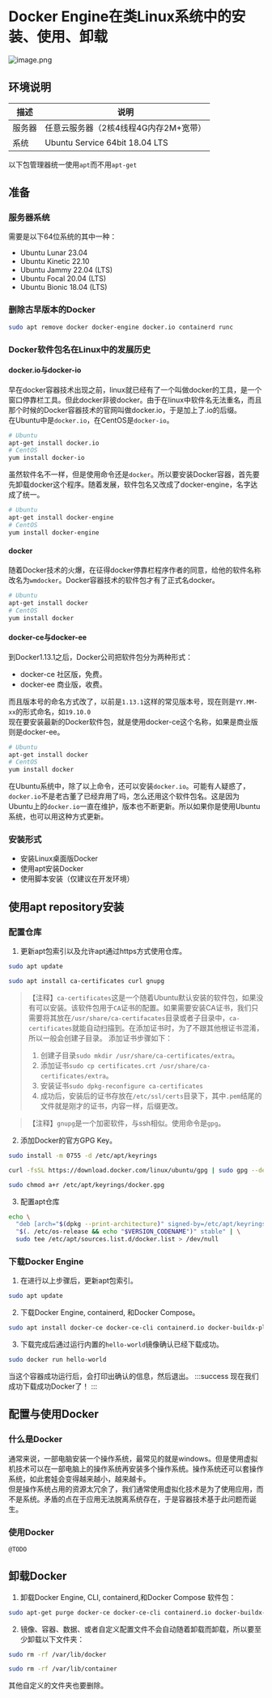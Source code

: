 # Docker Engine在类Linux系统中的安装、使用、卸载
![image.png](https://static001.geekbang.org/resource/image/51/07/510709711a3424bdb0df927519025007.jpg?x-oss-process=image/resize,m_fill,h_400,w_818)

## 环境说明
| 描述 | 说明 |
| --- | --- |
| 服务器 | 任意云服务器（2核4线程4G内存2M+宽带） |
| 系统 | Ubuntu Service 64bit 18.04 LTS |

以下包管理器统一使用`apt`而不用`apt-get`
## 准备
### 服务器系统
需要是以下64位系统的其中一种：

- Ubuntu Lunar 23.04
- Ubuntu Kinetic 22.10
- Ubuntu Jammy 22.04 (LTS)
- Ubuntu Focal 20.04 (LTS)
- Ubuntu Bionic 18.04 (LTS)
### 删除古早版本的Docker
```bash
sudo apt remove docker docker-engine docker.io containerd runc
```
### Docker软件包名在Linux中的发展历史
#### docker.io与docker-io
早在docker容器技术出现之前，linux就已经有了一个叫做docker的工具，是一个窗口停靠栏工具。但此docker非彼docker。由于在linux中软件名无法重名，而且那个时候的Docker容器技术的官网叫做docker.io，于是加上了.io的后缀。<br />在Ubuntu中是`docker.io`，在CentOS是`docker-io`。
```bash
# Ubuntu
apt-get install docker.io
# CentOS
yum install docker-io
```
虽然软件名不一样，但是使用命令还是`docker`。所以要安装Docker容器，首先要先卸载docker这个程序。随着发展，软件包名又改成了docker-engine，名字达成了统一。
```bash
# Ubuntu
apt-get install docker-engine
# CentOS
yum install docker-engine
```
#### docker
随着Docker技术的火爆，在征得docker停靠栏程序作者的同意，给他的软件名称改名为`wmdocker`。Docker容器技术的软件包才有了正式名docker。
```bash
# Ubuntu
apt-get install docker
# CentOS
yum install docker
```
#### docker-ce与docker-ee
到Docker1.13.1之后，Docker公司把软件包分为两种形式：

- docker-ce 社区版，免费。
- docker-ee 商业版，收费。

而且版本号的命名方式改了，以前是`1.13.1`这样的常见版本号，现在则是`YY.MM-xx`的形式命名，如`19.10.0`<br />现在要安装最新的Docker软件包，就是使用docker-ce这个名称，如果是商业版则是docker-ee。
```bash
# Ubuntu
apt-get install docker
# CentOS
yum install docker
```
在Ubuntu系统中，除了以上命令，还可以安装`docker.io`。可能有人疑惑了，`docker.io`不是老古董了已经弃用了吗，怎么还用这个软件包名。这是因为Ubuntu上的`docker.io`一直在维护，版本也不断更新。所以如果你是使用Ubuntu系统，也可以用这种方式更新。
### 安装形式

- 安装Linux桌面版Docker
- 使用apt安装Docker
- 使用脚本安装（仅建议在开发环境）
## 使用apt repository安装
### 配置仓库

1. 更新apt包索引以及允许apt通过https方式使用仓库。
```bash
sudo apt update
```
```bash
sudo apt install ca-certificates curl gnupg
```
> 【注释】`ca-certificates`这是一个随着Ubuntu默认安装的软件包，如果没有可以安装。该软件包用于`CA`证书的配置。如果需要安装CA证书，我们只需要将其放在`/usr/share/ca-certifacates`目录或者子目录中，`ca-certificates`就能自动扫描到。在添加证书时，为了不跟其他根证书混淆，所以一般会创建子目录。
> 添加证书步骤如下：
> 1. 创建子目录`sudo mkdir /usr/share/ca-certificates/extra`。
> 2. 添加证书`sudo cp certificates.crt /usr/share/ca-certificates/extra`。
> 3. 安装证书`sudo dpkg-reconfigure ca-certificates`
> 4. 成功后，安装后的证书存放在`/etc/ssl/certs`目录下，其中`.pem`结尾的文件就是刚才的证书，内容一样，后缀更改。

> 【注释】`gnupg`是一个加密软件，与ssh相似。使用命令是`gpg`。

2. 添加Docker的官方GPG Key。
```bash
sudo install -m 0755 -d /etc/apt/keyrings
```
```bash
curl -fsSL https://download.docker.com/linux/ubuntu/gpg | sudo gpg --dearmor -o /etc/apt/keyrings/docker.gpg
```
```bash
sudo chmod a+r /etc/apt/keyrings/docker.gpg
```

3. 配置apt仓库
```bash
echo \
  "deb [arch="$(dpkg --print-architecture)" signed-by=/etc/apt/keyrings/docker.gpg] https://download.docker.com/linux/ubuntu \
  "$(. /etc/os-release && echo "$VERSION_CODENAME")" stable" | \
  sudo tee /etc/apt/sources.list.d/docker.list > /dev/null
```
### 下载Docker Engine

1. 在进行以上步骤后，更新apt包索引。
```bash
sudo apt update
```

2. 下载Docker Engine, containerd, 和Docker Compose。
```bash
sudo apt install docker-ce docker-ce-cli containerd.io docker-buildx-plugin docker-compose-plugin
```

3. 下载完成后通过运行内置的`hello-world`镜像确认已经下载成功。
```bash
sudo docker run hello-world
```
当这个容器成功运行后，会打印出确认的信息，然后退出。
:::success
现在我们成功下载成功Docker了！
:::
## 配置与使用Docker
### 什么是Docker
通常来说，一部电脑安装一个操作系统，最常见的就是windows。但是使用虚拟机技术可以在一部电脑上的操作系统再安装多个操作系统。操作系统还可以套操作系统，如此套娃会变得越来越小，越来越卡。<br />但是操作系统占用的资源太冗余了，我们通常使用虚拟化技术是为了使用应用，而不是系统。矛盾的点在于应用无法脱离系统存在，于是容器技术基于此问题而诞生。
### 使用Docker
`@TODO`
## 卸载Docker

1. 卸载Docker Engine, CLI, containerd,和Docker Compose 软件包：
```bash
sudo apt-get purge docker-ce docker-ce-cli containerd.io docker-buildx-plugin docker-compose-plugin docker-ce-rootless-extras
```

2. 镜像、容器、数据、或者自定义配置文件不会自动随着卸载而卸载，所以要至少卸载以下文件夹：
```bash
sudo rm -rf /var/lib/docker
```
```bash
sudo rm -rf /var/lib/container
```
其他自定义的文件夹也要删除。
